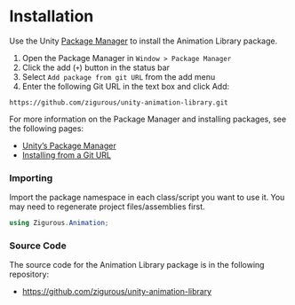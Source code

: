 # Installation

Use the Unity [Package Manager](https://docs.unity3d.com/Manual/upm-ui.html) to install the Animation Library package.

1. Open the Package Manager in `Window > Package Manager`
2. Click the add (`+`) button in the status bar
3. Select `Add package from git URL` from the add menu
4. Enter the following Git URL in the text box and click Add:

```https://github.com/zigurous/unity-animation-library.git```

For more information on the Package Manager and installing packages, see the following pages:

- [Unity’s Package Manager](https://docs.unity3d.com/Manual/Packages.html)
- [Installing from a Git URL](https://docs.unity3d.com/Manual/upm-ui-giturl.html)

### Importing

Import the package namespace in each class/script you want to use it. You may need to regenerate project files/assemblies first.

```csharp
using Zigurous.Animation;
```

### Source Code

The source code for the Animation Library package is in the following repository:

- https://github.com/zigurous/unity-animation-library
